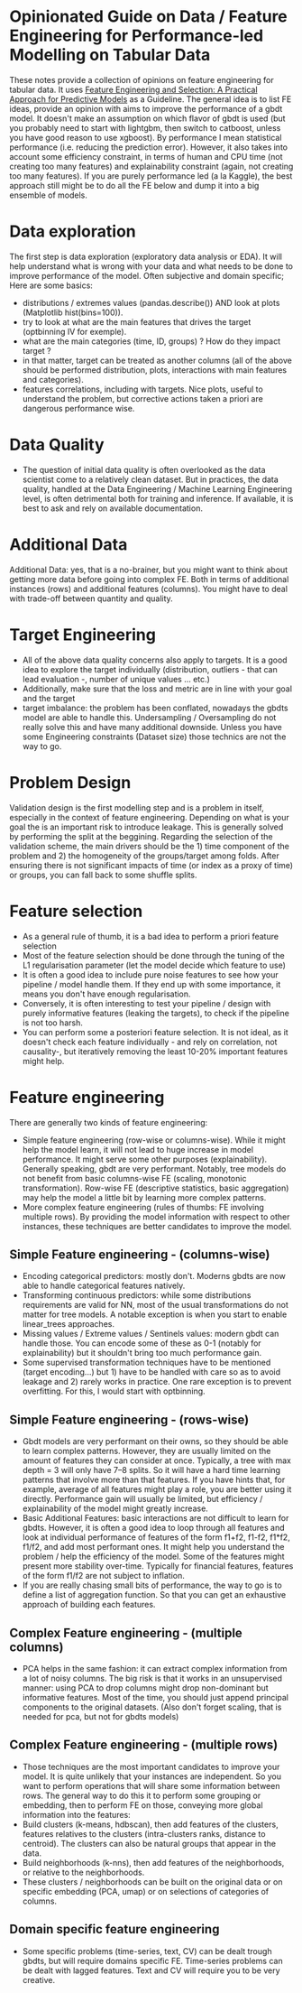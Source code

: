 # Opinionated Guide on Data / Feature Engineering for Performance-led Modelling on Tabular Data

These notes provide a collection of opinions on feature engineering for tabular data. It uses [Feature Engineering and Selection: A Practical Approach for Predictive Models](https://www.amazon.com/Feature-Engineering-Selection-Practical-Predictive/dp/1138079227) as a Guideline. The general idea is to list FE ideas, provide an opinion with aims to improve the performance of a gbdt model. It doesn't make an assumption on which flavor of gbdt is used (but you probably need to start with lightgbm, then switch to catboost, unless you have good reason to use xgboost). By performance I mean statistical performance (i.e. reducing the prediction error). However, it also takes into account some efficiency constraint, in terms of human and CPU time (not creating too many features) and explainability constraint (again, not creating too many features). If you are purely performance led (a la Kaggle), the best approach still might be to do all the FE below and dump it into a big ensemble of models.

# Data exploration

The first step is data exploration (exploratory data analysis or EDA). It will help understand what is wrong with your data and what needs to be done to improve performance of the model. Often subjective and domain specific; Here are some basics:
- distributions / extremes values (pandas.describe()) AND look at plots (Matplotlib hist(bins=100)).
- try to look at what are the main features that drives the target (optbinning IV for exemple).
- what are the main categories (time, ID, groups) ? How do they impact target ?
- in that matter, target can be treated as another columns (all of the above should be performed distribution, plots, interactions with main features and categories).
- features correlations, including with targets. Nice plots, useful to understand the problem, but corrective actions taken a priori are dangerous performance wise.

# Data Quality

- The question of initial data quality is often overlooked as the data scientist come to a relatively clean dataset. But in practices, the data quality, handled at the Data Engineering / Machine Learning Engineering level, is often detrimental both for training and inference. If available, it is best to ask and rely on available documentation. 

# Additional Data

Additional Data: yes, that is a no-brainer, but you might want to think about getting more data before going into complex FE. Both in terms of additional instances (rows) and additional features (columns). You might have to deal with trade-off between quantity and quality.

 # Target Engineering

 - All of the above data quality concerns also apply to targets. It is a good idea to explore the target individually (distribution, outliers - that can lead evaluation -, number of unique values ... etc.)
 - Additionally, make sure that the loss and metric are in line with your goal and the target
 - target imbalance: the problem has been conflated, nowadays the gbdts model are able to handle this. Undersampling / Oversampling do not really solve this and have many additional downside. Unless you have some Engineering constraints (Dataset size) those technics are not the way to go.

# Problem Design

Validation design is the first modelling step and is a problem in itself, especially in the context of feature engineering. Depending on what is your goal the is an important risk to introduce leakage. This is generally solved by performing the split at the beggining. Regarding the selection of the validation scheme, the main drivers should be the 1) time component of the problem and 2) the homogeneity of the groups/target among folds. After ensuring there is not significant impacts of time (or index as a proxy of time) or groups, you can fall back to some shuffle splits. 


# Feature selection

- As a general rule of thumb, it is a bad idea to perform a priori feature selection
- Most of the feature selection should be done through the tuning of the L1 regularisation parameter (let the model decide which feature to use)
- It is often a good idea to include pure noise features to see how your pipeline / model handle them. If they end up with some importance, it means you don't have enough regularisation.
- Conversely, it is often interesting to test your pipeline / design with purely informative features (leaking the targets), to check if the pipeline is not too harsh.
- You can perform some a posteriori feature selection. It is not ideal, as it doesn't check each feature individually - and rely on correlation, not causality-, but iteratively removing the least 
10-20% important features might help.

# Feature engineering

There are generally two kinds of feature engineering:
- Simple feature engineering (row-wise or columns-wise). While it might help the model learn, it will not lead to huge increase in model performance. It might serve some other purposes (explainability). Generally speaking, gbdt are very performant. Notably, tree models do not benefit from basic columns-wise FE (scaling, monotonic transformation). Row-wise FE (descriptive statistics, basic aggregation) may help the model a little bit by learning more complex patterns.
- More complex feature engineering (rules of thumbs: FE involving multiple rows). By providing the model information with respect to other instances, these techniques are better candidates to improve the model.

## Simple Feature engineering - (columns-wise)

- Encoding categorical predictors: mostly don't. Moderns gbdts are now able to handle categorical features natively.
- Transforming continuous predictors: while some distributions requirements are valid for NN, most of the usual transformations do not matter for tree models. A notable exception is when you start to enable linear_trees approaches. 
- Missing values / Extreme values / Sentinels values: modern gbdt can handle those. You can encode some of these as 0-1 (notably for explainability) but it shouldn't bring too much performance gain.
- Some supervised transformation techniques have to be mentioned (target encoding...) but 1) have to be handled with care so as to avoid leakage and 2) rarely works in practice. One rare exception is to prevent overfitting. For this, I would start with optbinning. 

## Simple Feature engineering - (rows-wise)


- Gbdt models are very performant on their owns, so they should be able to learn complex patterns.  However, they are usually limited on the amount of features they can consider at once. Typically, a tree with max depth = 3 will only have 7–8 splits. So it will have a hard time learning patterns that involve more than that features. If you have hints that, for example, average of all features might play a role, you are better using it directly. Performance gain will usually be limited, but efficiency / explainability of the model might greatly increase.
- Basic Additional Features: basic interactions are not difficult to learn for gbdts. However, it is often a good idea to loop through all features and look at individual performance of features of the form f1+f2, f1-f2, f1*f2, f1/f2, and add most performant ones. It might help you understand the problem / help the efficiency of the model. Some of the features might present more stability over-time. Typically for financial features, features of the form f1/f2 are not subject to inflation. 
- If you are really chasing small bits of performance, the way to go is to define a list of aggregation function. So that you can get an exhaustive approach of building each features.

## Complex Feature engineering - (multiple columns)

- PCA helps in the same fashion: it can extract complex information from a lot of noisy columns. The big risk is that it works in an unsupervised manner: using PCA to drop columns might drop non-dominant but informative features. Most of the time, you should just append principal components to the original datasets. (Also don't forget scaling, that is needed for pca, but not for gbdts models)

## Complex Feature engineering - (multiple rows)

- Those techniques are the most important candidates to improve your model. It is quite unlikely that your instances are independent. So you want to perform operations that will share some information between rows. The general way to do this it to perform some grouping or embedding, then to perform FE on those, conveying more global information into the features:
- Build clusters (k-means, hdbscan), then add features of the clusters, features relatives to the clusters (intra-clusters ranks, distance to centroid). The clusters can also be natural groups that appear in the data. 
- Build neighborhoods (k-nns), then add features of the neighborhoods, or relative to the neighborhoods.
- These clusters / neighborhoods can be built on the original data or on specific embedding (PCA, umap) or on selections of categories of columns.

## Domain specific feature engineering

- Some specific problems (time-series, text, CV) can be dealt trough gbdts, but will require domains specific FE. Time-series problems can be dealt with lagged features. Text and CV will require you to be very creative. 


